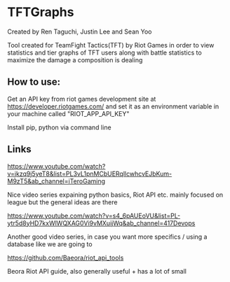 # TFTGraphs
Created by Ren Taguchi, Justin Lee and Sean Yoo

Tool created for TeamFight Tactics(TFT) by Riot Games in order to view statistics and tier graphs of TFT users along with battle statistics to maximize the damage a composition is dealing

## How to use:
Get an API key from riot games development site at https://developer.riotgames.com/ and set it as an environment variable in your machine called "RIOT_APP_API_KEY"

Install pip, python via command line


## Links
https://www.youtube.com/watch?v=jkzq9j5yeT8&list=PL3vL1pnMCbUERqllcwhcvEJbKum-M9zT5&ab_channel=iTeroGaming

Nice video series expaining python basics, Riot API etc. mainly focused on league but the general ideas are there

https://www.youtube.com/watch?v=s4_6pAUEoVU&list=PL-ytr5d8yHD7kxWlWQXAG0Vi9vMXuijWq&ab_channel=417Devops

Another good video series, in case you want more specifics / using a database like we are going to

https://github.com/Baeora/riot_api_tools

Beora Riot API guide, also generally useful + has a lot of small


